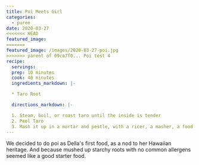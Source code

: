 ```yaml
---
title: Poi Meets Girl
categories:
  - puree
date: 2020-03-27
<<<<<<< HEAD
featured_image:
=======
featured_image: /images/2020-03-27-poi.jpg
>>>>>>> parent of 09ca7f0... Poi test 4
recipe:
  servings:
  prep: 10 minutes
  cook: 40 minutes
  ingredients_markdown: |-

  * Taro Root

  directions_markdown: |-

  1. Steam, boil, or roast taro until the inside is tender
  2. Peel Taro
  3. Mash it up in a mortar and pestle, with a ricer, a masher, a food processor, a food mill, or a blender
---
```

We decided to do poi as Della's first food, as a nod to her Hawaiian heritage. And because mushed up starchy roots with no common allergens seemed like a good starter food.
